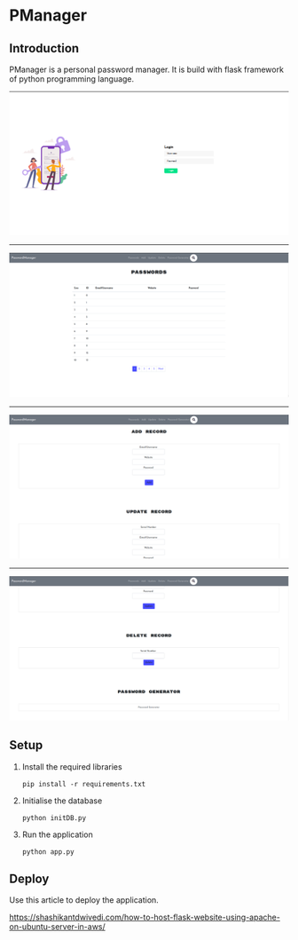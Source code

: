 # PManager

## Introduction

PManager is a personal password manager. It is build with flask framework of python programming language.

![](README/ss1.png)

<hr />

![](README/ss2.png)

<hr />

![](README/ss3.png)

<hr />

![](README/ss4.png)



## Setup

1. Install the required libraries

   ```shell
   pip install -r requirements.txt
   ```

2. Initialise the database

   ```shell
   python initDB.py
   ```

3. Run the application

   ```shell
   python app.py
   ```



## Deploy

Use this article to deploy the application.

https://shashikantdwivedi.com/how-to-host-flask-website-using-apache-on-ubuntu-server-in-aws/